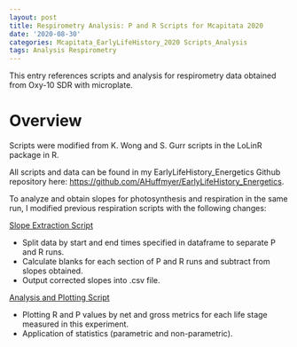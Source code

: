 ```yaml
---
layout: post
title: Respirometry Analysis: P and R Scripts for Mcapitata 2020
date: '2020-08-30'
categories: Mcapitata_EarlyLifeHistory_2020 Scripts_Analysis
tags: Analysis Respirometry
--- 
```


This entry references scripts and analysis for respirometry data obtained from Oxy-10 SDR with microplate. 

# Overview 

Scripts were modified from K. Wong and S. Gurr scripts in the LoLinR package in R.  

All scripts and data can be found in my EarlyLifeHistory_Energetics Github repository here: https://github.com/AHuffmyer/EarlyLifeHistory_Energetics.

To analyze and obtain slopes for photosynthesis and respiration in the same run, I modified previous respiration scripts with the following changes:

[Slope Extraction Script](https://github.com/AHuffmyer/EarlyLifeHistory_Energetics/blob/master/Mcap2020/Scripts/Respirometry_Extraction_Mcap2020.Rmd)
* Split data by start and end times specified in dataframe to separate P and R runs.  
* Calculate blanks for each section of P and R runs and subtract from slopes obtained.  
* Output corrected slopes into .csv file.  

[Analysis and Plotting Script](https://github.com/AHuffmyer/EarlyLifeHistory_Energetics/blob/master/Mcap2020/Scripts/Respirometry_Plotting_Stats_Mcap2020.Rmd)
* Plotting R and P values by net and gross metrics for each life stage measured in this experiment.  
* Application of statistics (parametric and non-parametric).  
